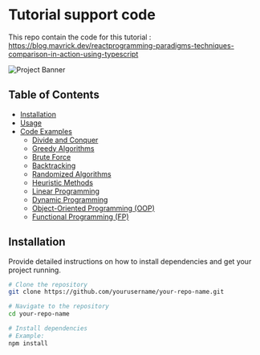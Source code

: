# Tutorial support code

This repo contain the code for this tutorial : https://blog.mavrick.dev/reactprogramming-paradigms-techniques-comparison-in-action-using-typescript

![Project Banner](https://cdn.hashnode.com/res/hashnode/image/upload/v1688060068122/4aa21867-cdf4-4891-8e24-ea1849cbee87.png?w=1600&h=840&fit=crop&crop=entropy&auto=compress,format&format=webp)

## Table of Contents

- [Installation](#installation)
- [Usage](#usage)
- [Code Examples](#code-examples)
    - [Divide and Conquer](#divide-and-conquer)
    - [Greedy Algorithms](#greedy-algorithms)
    - [Brute Force](#brute-force)
    - [Backtracking](#backtracking)
    - [Randomized Algorithms](#randomized-algorithms)
    - [Heuristic Methods](#heuristic-methods)
    - [Linear Programming](#linear-programming)
    - [Dynamic Programming](#dynamic-programming)
    - [Object-Oriented Programming (OOP)](#object-oriented-programming-oop)
    - [Functional Programming (FP)](#functional-programming-fp)

## Installation

Provide detailed instructions on how to install dependencies and get your project running.

```bash
# Clone the repository
git clone https://github.com/yourusername/your-repo-name.git

# Navigate to the repository
cd your-repo-name

# Install dependencies
# Example:
npm install
